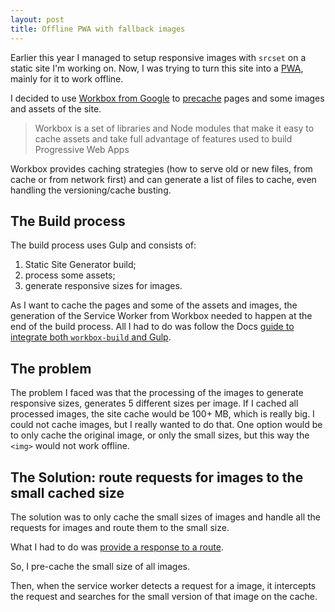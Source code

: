 ```yaml
---
layout: post
title: Offline PWA with fallback images
---
```


Earlier this year I managed to setup responsive images with `srcset` on a static site I'm working on. Now, I was trying to turn this site into a [PWA](https://developer.mozilla.org/en-US/docs/Web/Progressive_web_apps), mainly for it to work offline.

I decided to use [Workbox from Google](https://developers.google.com/web/tools/workbox) to [precache](https://developers.google.com/web/tools/workbox/guides/precache-files) pages and some images and assets of the site.

> Workbox is a set of libraries and Node modules that make it easy to cache assets and take full advantage of features used to build Progressive Web Apps

Workbox provides caching strategies (how to serve old or new files, from cache or from network first) and can generate a list of files to cache, even handling the versioning/cache busting.


## The Build process

The build process uses Gulp and consists of:
1. Static Site Generator build;
2. process some assets;
3. generate responsive sizes for images.

As I want to cache the pages and some of the assets and images, the generation of the Service Worker from Workbox needed to happen at the end of the build process. All I had to do was follow the Docs [guide to integrate both `workbox-build` and Gulp](https://developers.google.com/web/tools/workbox/guides/generate-service-worker/workbox-build).


## The problem

The problem I faced was that the processing of the images to generate responsive sizes, generates 5 different sizes per image. If I cached all processed images, the site cache would be 100+ MB, which is really big. I could not cache images, but I really wanted to do that. One option would be to only cache the original image, or only the small sizes, but this way the `<img>` would not work offline.


## The Solution: route requests for images to the small cached size

The solution was to only cache the small sizes of images and handle all the requests for images and route them to the small size.

What I had to do was [provide a response to a route](https://developers.google.com/web/tools/workbox/guides/advanced-recipes#provide_a_fallback_response_to_a_route).

So, I pre-cache the small size of all images.

Then, when the service worker detects a request for a image, it intercepts the request and searches for the small version of that image on the cache.
